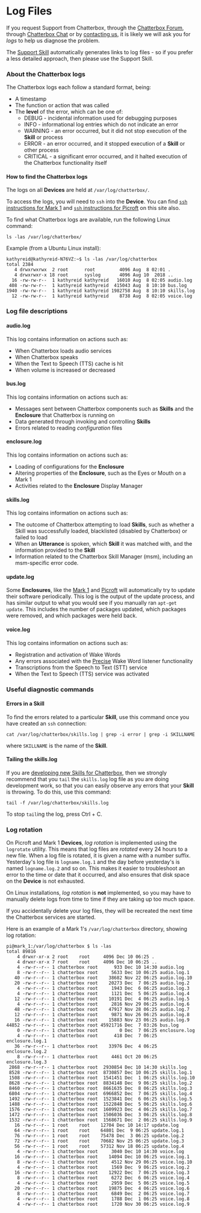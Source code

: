 # Log Files

If you request Support from Chatterbox, through the [Chatterbox Forum](https://community.chatterbox.ai), through [Chatterbox Chat](https://chat.chatterbox.ai) or by [contacting us](https://chatterbox.ai/contact/), it is likely we will ask you for _logs_ to help us diagnose the problem.

The [Support Skill](https://market.chatterbox.ai/skill/chatterbox-support-helper) automatically generates links to log files - so if you prefer a less detailed approach, then please use the Support Skill.

### About the Chatterbox logs

The Chatterbox logs each follow a standard format, being:

* A timestamp
* The function or action that was called
* The **level** of the error, which can be one of:
  * DEBUG - incidental information used for debugging purposes
  * INFO - informational log entries which do not indicate an error  
  * WARNING - an error occurred, but it did not stop execution of the **Skill** or process
  * ERROR - an error occurred, and it stopped execution of a **Skill** or other process
  * CRITICAL - a significant error occurred, and it halted execution of the Chatterbox functionality itself

#### How to find the Chatterbox logs

The logs on all **Devices** are held at `/var/log/chatterbox/`.

To access the logs, you will need to `ssh` into the **Device**. You can find [`ssh` instructions for Mark 1](https://chatterbox.ai/documentation/mark-1/#connecting-to-the-mark-1-via-ssh) and [`ssh` instructions for Picroft](https://chatterbox.ai/documentation/picroft/#connecting-to-picroft-via-ssh) on this site also.

To find what Chatterbox logs are available, run the following Linux command:

`ls -las /var/log/chatterbox/`

Example \(from a Ubuntu Linux install\):

```text
kathyreid@kathyreid-N76VZ:~$ ls -las /var/log/chatterbox
total 2384
   4 drwxrwxrwx  2 root      root         4096 Aug  8 02:01 .
   4 drwxrwxr-x 18 root      syslog       4096 Aug 10  2018 ..
  16 -rw-rw-r--  1 kathyreid kathyreid   16010 Aug  8 02:05 audio.log
 408 -rw-rw-r--  1 kathyreid kathyreid  415043 Aug  8 10:10 bus.log
1940 -rw-rw-r--  1 kathyreid kathyreid 1982758 Aug  8 10:10 skills.log
  12 -rw-rw-r--  1 kathyreid kathyreid    8738 Aug  8 02:05 voice.log
```

### Log file descriptions

#### audio.log

This log contains information on actions such as:

* When Chatterbox loads audio services
* When Chatterbox speaks
* When the Text to Speech \(TTS\) cache is hit
* When volume is increased or decreased

#### bus.log

This log contains information on actions such as:

* Messages sent between Chatterbox components such as **Skills** and the **Enclosure** that Chatterbox is running on
* Data generated through invoking and controlling **Skills**
* Errors related to reading _configuration_ files

#### enclosure.log

This log contains information on actions such as:

* Loading of configurations for the **Enclosure**
* Altering properties of the **Enclosure**, such as the Eyes or Mouth on a Mark 1
* Activities related to the **Enclosure** Display Manager

#### skills.log

This log contains information on actions such as:

* The outcome of Chatterbox attempting to load **Skills**, such as whether a Skill was successfully loaded, blacklisted \(disabled by Chatterbox\) or failed to load
* When an **Utterance** is spoken, which **Skill** it was matched with, and the information provided to the **Skill**
* Information related to the Chatterbox Skill Manager \(msm\), including an msm-specific error code.

#### update.log

Some **Enclosures**, like the [Mark 1](https://chatterbox.ai/documentation/mark-1/) and [Picroft](https://chatterbox.ai/documentation/picroft/) will automatically try to update their software periodically. This log is the output of the update process, and has similar output to what you would see if you manually ran `apt-get update`. This includes the number of packages updated, which packages were removed, and which packages were held back.

#### voice.log

This log contains information on actions such as:

* Registration and activation of Wake Words
* Any errors associated with the [Precise](https://chatterbox.ai/documentation/precise) Wake Word listener functionality
* Transcriptions from the Speech to Text \(STT\) service
* When the Text to Speech \(TTS\) service was activated

### Useful diagnostic commands

#### Errors in a Skill

To find the errors related to a particular **Skill**, use this command once you have created an `ssh` connection:

`cat /var/log/chatterbox/skills.log | grep -i error | grep -i SKILLNAME`

where `SKILLNAME` is the name of the **Skill**.

#### Tailing the skills.log

If you are [developing new Skills for Chatterbox](https://chatterbox.ai/documentation/skills/developing-skills/), then we strongly recommend that you `tail` the `skills.log` log file as you are doing development work, so that you can easily observe any errors that your **Skill** is throwing. To do this, use this command:

`tail -f /var/log/chatterbox/skills.log`

To stop `tail`ing the log, press Ctrl + C.

### Log rotation

On Picroft and Mark 1 **Devices**, _log rotation_ is implemented using the `logrotate` utility. This means that log files are _rotated_ every 24 hours to a new file. When a log file is rotated, it is given a name with a number suffix. Yesterday's log file is `logname.log.1` and the day before yesterday's is named `logname.log.2` and so on. This makes it easier to troubleshoot an error to the time or date that it occurred, and also ensures that disk space on the **Device** is not exhausted.

On Linux installations, _log rotation_ is **not** implemented, so you may have to manually delete logs from time to time if they are taking up too much space.

If you accidentally delete your log files, they will be recreated the next time the Chatterbox services are started.

Here is an example of a Mark 1's `/var/log/chatterbox` directory, showing log rotation:

```text
pi@mark_1:/var/log/chatterbox $ ls -las
total 89816
    4 drwxr-xr-x 2 root    root     4096 Dec 10 06:25 .
    4 drwxr-xr-x 7 root    root     4096 Dec 10 06:25 ..
    4 -rw-r--r-- 1 chatterbox root      933 Dec 10 14:30 audio.log
    8 -rw-r--r-- 1 chatterbox root     5633 Dec 10 06:25 audio.log.1
   40 -rw-r--r-- 1 chatterbox root    38682 Nov 22 06:25 audio.log.10
   20 -rw-r--r-- 1 chatterbox root    20273 Dec  7 06:25 audio.log.2
    4 -rw-r--r-- 1 chatterbox root     1943 Dec  6 06:25 audio.log.3
    4 -rw-r--r-- 1 chatterbox root     1121 Dec  5 06:25 audio.log.4
   12 -rw-r--r-- 1 chatterbox root    10191 Dec  4 06:25 audio.log.5
    4 -rw-r--r-- 1 chatterbox root     2816 Nov 29 06:25 audio.log.6
   48 -rw-r--r-- 1 chatterbox root    47917 Nov 28 06:25 audio.log.7
   12 -rw-r--r-- 1 chatterbox root     9871 Nov 26 06:25 audio.log.8
   16 -rw-r--r-- 1 chatterbox root    15883 Nov 23 06:25 audio.log.9
44852 -rw-r--r-- 1 chatterbox root 45921716 Dec  7 03:26 bus.log
    0 -rw-r--r-- 1 chatterbox root        0 Dec  7 06:25 enclosure.log
    4 -rw-r--r-- 1 chatterbox root      418 Dec  7 06:25 enclosure.log.1
   36 -rw-r--r-- 1 chatterbox root    33976 Dec  4 06:25 enclosure.log.2
    8 -rw-r--r-- 1 chatterbox root     4461 Oct 20 06:25 enclosure.log.3
 2868 -rw-r--r-- 1 chatterbox root  2930854 Dec 10 14:30 skills.log
 8528 -rw-r--r-- 1 chatterbox root  8730857 Dec 10 06:25 skills.log.1
 1508 -rw-r--r-- 1 chatterbox root  1541451 Dec  1 06:25 skills.log.10
 8628 -rw-r--r-- 1 chatterbox root  8834148 Dec  9 06:25 skills.log.2
 8460 -rw-r--r-- 1 chatterbox root  8661635 Dec  8 06:25 skills.log.3
 6804 -rw-r--r-- 1 chatterbox root  6966852 Dec  7 06:25 skills.log.4
 1492 -rw-r--r-- 1 chatterbox root  1523841 Dec  6 06:25 skills.log.5
 1488 -rw-r--r-- 1 chatterbox root  1522848 Dec  5 06:25 skills.log.6
 1576 -rw-r--r-- 1 chatterbox root  1609923 Dec  4 06:25 skills.log.7
 1472 -rw-r--r-- 1 chatterbox root  1506036 Dec  3 06:25 skills.log.8
 1532 -rw-r--r-- 1 chatterbox root  1568671 Dec  2 06:25 skills.log.9
   16 -rw-r--r-- 1 root    root    12704 Dec 10 14:17 update.log
   64 -rw-r--r-- 1 root    root    64801 Dec  9 06:25 update.log.1
   76 -rw-r--r-- 1 root    root    75478 Dec  3 06:25 update.log.2
   72 -rw-r--r-- 1 root    root    70682 Nov 25 06:25 update.log.3
   56 -rw-r--r-- 1 root    root    57312 Nov 18 06:25 update.log.4
    4 -rw-r--r-- 1 chatterbox root     3040 Dec 10 14:30 voice.log
   16 -rw-r--r-- 1 chatterbox root    14094 Dec 10 06:25 voice.log.1
    8 -rw-r--r-- 1 chatterbox root     4512 Nov 29 06:25 voice.log.10
    4 -rw-r--r-- 1 chatterbox root     1569 Dec  9 06:25 voice.log.2
   16 -rw-r--r-- 1 chatterbox root    12922 Dec  7 06:25 voice.log.3
    8 -rw-r--r-- 1 chatterbox root     6272 Dec  6 06:25 voice.log.4
    4 -rw-r--r-- 1 chatterbox root     2959 Dec  5 06:25 voice.log.5
   20 -rw-r--r-- 1 chatterbox root    19875 Dec  4 06:25 voice.log.6
    8 -rw-r--r-- 1 chatterbox root     6849 Dec  2 06:25 voice.log.7
    4 -rw-r--r-- 1 chatterbox root     1788 Dec  1 06:25 voice.log.8
    4 -rw-r--r-- 1 chatterbox root     1720 Nov 30 06:25 voice.log.9
```


